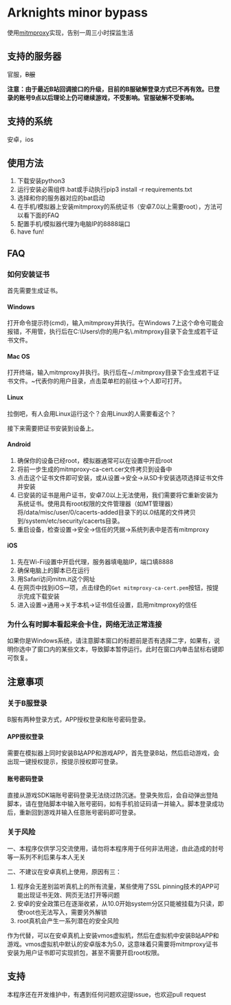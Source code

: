 # Arknights minor bypass
使用[mitmproxy](https://github.com/mitmproxy/mitmproxy)实现，告别一周三小时探监生活
## 支持的服务器
官服，~~B服~~

**注意：由于最近B站回调接口的升级，目前的B服破解登录方式已不再有效。已登录的账号9点以后理论上仍可继续游戏，不受影响。官服破解不受影响。**
## 支持的系统
安卓，ios
## 使用方法
1. 下载安装python3
2. 运行安装必需组件.bat或手动执行pip3 install -r requirements.txt
3. 选择和你的服务器对应的bat启动
4. 在手机/模拟器上安装mitmproxy的系统证书（安卓7.0以上需要root），方法可以看下面的FAQ
5. 配置手机/模拟器代理为电脑IP的8888端口
6. have fun!
## FAQ
### 如何安装证书
首先需要生成证书。
#### Windows
打开命令提示符(cmd)，输入mitmproxy并执行。在Windows 7上这个命令可能会报错，不用管，执行后在C:\\Users\\你的用户名\\.mitmproxy目录下会生成若干证书文件。
#### Mac OS
打开终端，输入mitmproxy并执行。执行后在~/.mitmproxy目录下会生成若干证书文件。~代表你的用户目录，点击菜单栏的前往->个人即可打开。
#### Linux
拉倒吧，有人会用Linux运行这个？会用Linux的人需要看这个？

接下来需要把证书安装到设备上。
#### Android
1. 确保你的设备已经root，模拟器通常可以在设置中开启root
2. 将前一步生成的mitmproxy-ca-cert.cer文件拷贝到设备中
3. 点击这个证书文件即可安装，或从设置->安全->从SD卡安装选项选择证书文件并安装
4. 已安装的证书是用户证书，安卓7.0以上无法使用，我们需要将它重新安装为系统证书。使用具有root权限的文件管理器（如MT管理器）将/data/misc/user/0/cacerts-added目录下的以.0结尾的文件拷贝到/system/etc/security/cacerts目录。
5. 重启设备，检查设置->安全->信任的凭据->系统列表中是否有mitmproxy
#### iOS
1. 先在Wi-Fi设置中开启代理，服务器填电脑IP，端口填8888
2. 确保电脑上的脚本已在运行
3. 用Safari访问mitm.it这个网址
4. 在网页中找到iOS一项，点击绿色的`Get mitmproxy-ca-cert.pem`按钮，按提示完成下载安装
5. 进入设置->通用->关于本机->证书信任设置，启用mitmproxy的信任
### 为什么有时脚本看起来会卡住，网络无法正常连接
如果你是Windows系统，请注意脚本窗口的标题前是否有选择二字，如果有，说明你选中了窗口内的某些文本，导致脚本暂停运行。此时在窗口内单击鼠标右键即可恢复。
## 注意事项
### 关于B服登录
B服有两种登录方式，APP授权登录和账号密码登录。
#### APP授权登录
需要在模拟器上同时安装B站APP和游戏APP，首先登录B站，然后启动游戏，会出现一键授权提示，按提示授权即可登录。
#### 账号密码登录
直接从游戏SDK端账号密码登录无法绕过防沉迷。登录失败后，会自动弹出登陆脚本，请在登陆脚本中输入账号密码，如有手机验证码请一并输入。脚本登录成功后，重新回到游戏并输入任意账号密码即可登录。
### 关于风险
一、本程序仅供学习交流使用，请勿将本程序用于任何非法用途，由此造成的封号等一系列不利后果与本人无关

二、不建议在安卓真机上使用，原因有三：
1. 程序会无差别监听真机上的所有流量，某些使用了SSL pinning技术的APP可能出现证书无效、网页无法打开等问题
2. 安卓的安全政策已在逐渐收紧，从10.0开始system分区只能被挂载为只读，即使root也无法写入，需要另外解锁
3. root真机会产生一系列潜在的安全风险

作为代替，可以在安卓真机上安装vmos虚拟机，然后在虚拟机中安装B站APP和游戏。vmos虚拟机中默认的安卓版本为5.0，这意味着只需要将mitmproxy证书安装为用户证书即可实现抓包，甚至不需要开启root权限。
## 支持
本程序还在开发维护中，有遇到任何问题欢迎提issue，也欢迎pull request
